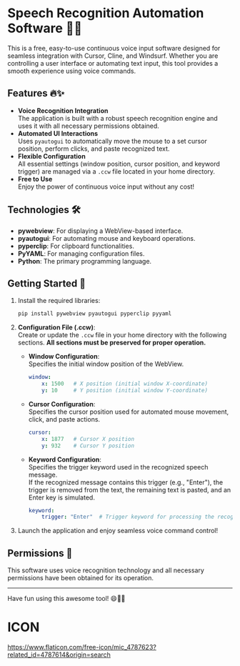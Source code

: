 # Speech Recognition Automation Software 🎤🚀

This is a free, easy-to-use continuous voice input software designed for seamless integration with Cursor, Cline, and Windsurf. Whether you are controlling a user interface or automating text input, this tool provides a smooth experience using voice commands.

## Features 🔥✨
- **Voice Recognition Integration**  
  The application is built with a robust speech recognition engine and uses it with all necessary permissions obtained.
- **Automated UI Interactions**  
  Uses `pyautogui` to automatically move the mouse to a set cursor position, perform clicks, and paste recognized text.
- **Flexible Configuration**  
  All essential settings (window position, cursor position, and keyword trigger) are managed via a `.ccw` file located in your home directory.
- **Free to Use**  
  Enjoy the power of continuous voice input without any cost!

## Technologies 🛠️
- **pywebview**: For displaying a WebView-based interface.
- **pyautogui**: For automating mouse and keyboard operations.
- **pyperclip**: For clipboard functionalities.
- **PyYAML**: For managing configuration files.
- **Python**: The primary programming language.

## Getting Started 🚀
1. Install the required libraries:
    ```sh
    pip install pywebview pyautogui pyperclip pyyaml
    ```
2. **Configuration File (.ccw)**:  
   Create or update the `.ccw` file in your home directory with the following sections. **All sections must be preserved for proper operation.**
   
   - **Window Configuration**:  
     Specifies the initial window position of the WebView.
     ```yaml
     window:
         x: 1500   # X position (initial window X-coordinate)
         y: 10     # Y position (initial window Y-coordinate)
     ```
     
   - **Cursor Configuration**:  
     Specifies the cursor position used for automated mouse movement, click, and paste actions.
     ```yaml
     cursor:
         x: 1877   # Cursor X position
         y: 932    # Cursor Y position
     ```
     
   - **Keyword Configuration**:  
     Specifies the trigger keyword used in the recognized speech message.  
     If the recognized message contains this trigger (e.g., "Enter"), the trigger is removed from the text, the remaining text is pasted, and an Enter key is simulated.
     ```yaml
     keyword:
         trigger: "Enter"  # Trigger keyword for processing the recognized text
     ```

3. Launch the application and enjoy seamless voice command control!

## Permissions 📜
This software uses voice recognition technology and all necessary permissions have been obtained for its operation.

---

Have fun using this awesome tool! 😄🎉✨


# ICON
https://www.flaticon.com/free-icon/mic_4787623?related_id=4787614&origin=search